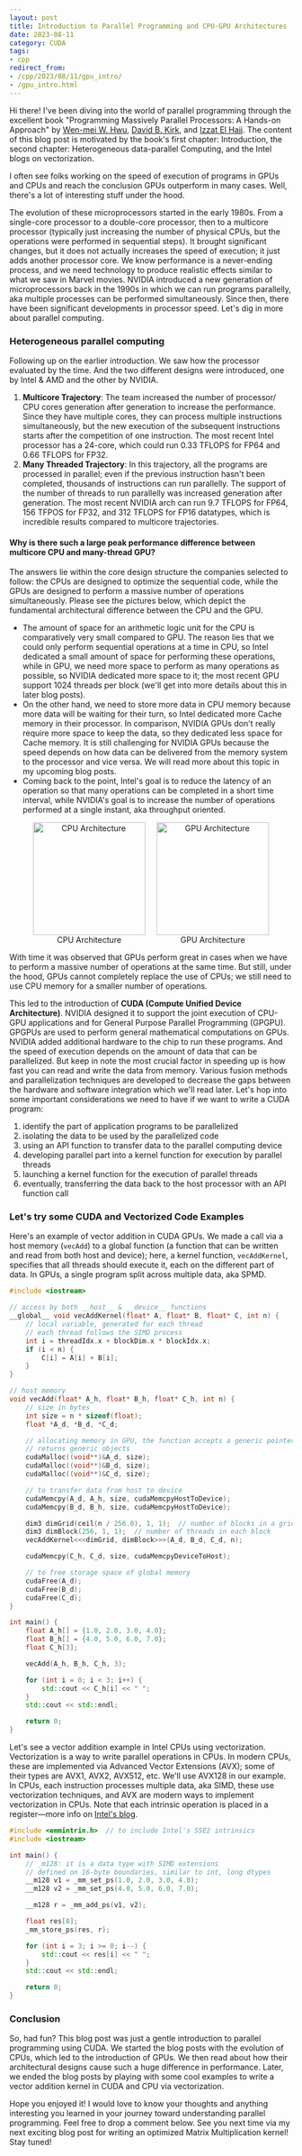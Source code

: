 ```yaml
---
layout: post
title: Introduction to Parallel Programming and CPU-GPU Architectures
date: 2023-08-11
category: CUDA
tags:
- cpp
redirect_from:
- /cpp/2023/08/11/gpu_intro/
- /gpu_intro.html
---
```


Hi there! I've been diving into the world of parallel programming through
the excellent book "Programming Massively Parallel Processors:
A Hands-on Approach" by [Wen-mei W. Hwu](https://scholar.google.com/citations?user=ohjQPx8AAAAJ&hl=en),
[David B. Kirk](https://scholar.google.com/citations?user=fMbArPwAAAAJ&hl=en),
and [Izzat El Hajj](https://scholar.google.com/citations?user=_VVw504AAAAJ&hl=en).
The content of this blog post is motivated by the book's first chapter:
Introduction, the second chapter: Heterogeneous data-parallel Computing,
and the Intel blogs on vectorization.

I often see folks working on the speed of execution of programs in 
GPUs and CPUs and reach the conclusion GPUs outperform in many cases.
Well, there's a lot of interesting stuff under the hood.

The evolution of these microprocessors started in the early 1980s.
From a single-core processor to a double-core processor, then to a
multicore processor (typically just increasing the number of physical CPUs,
but the operations were performed in sequential steps).
It brought significant changes, but it does not actually increases the speed
of execution; it just adds another processor core. We know performance is a
never-ending process, and we need technology to produce realistic effects
similar to what we saw in Marvel movies. NVIDIA introduced a new generation
of microprocessors back in the 1990s in which we can run programs parallelly,
aka multiple processes can be performed simultaneously. Since then,
there have been significant developments in processor speed.
Let's dig in more about parallel computing.

### Heterogeneous parallel computing
Following up on the earlier introduction. We saw how the processor
evaluated by the time. And the two different designs were introduced,
one by Intel & AMD and the other by NVIDIA.
1. **Multicore Trajectory**: The team increased the number of processor/ CPU
cores generation after generation to increase the performance.
Since they have multiple cores, they can process multiple instructions
simultaneously, but the new execution of the subsequent instructions
starts after the competition of one instruction. The most recent Intel
processor has a 24-core, which could run 0.33 TFLOPS for FP64 and 0.66 TFLOPS for FP32.
2. **Many Threaded Trajectory**: In this trajectory, all the programs are
processed in parallel; even if the previous instruction hasn't been completed,
thousands of instructions can run parallelly. The support of the number of
threads to run parallelly was increased generation after generation.
The most recent NVIDIA arch can run 9.7 TFLOPS for FP64, 156 TFPOS for FP32,
and 312 TFLOPS for FP16 datatypes, which is incredible results compared
to multicore trajectories.

#### Why is there such a large peak performance difference between multicore CPU and many-thread GPU?
The answers lie within the core design structure the companies
selected to follow: the CPUs are designed to optimize the
sequential code, while the GPUs are designed to perform a massive number
of operations simultaneously. Please see the pictures below, which depict
the fundamental architectural difference between the CPU and the GPU.
- The amount of space for an arithmetic logic unit for the CPU is
comparatively very small compared to GPU. The reason lies that we
could only perform sequential operations at a time in CPU, so
Intel dedicated a small amount of space for performing these operations,
while in GPU, we need more space to perform as many operations as possible,
so NVIDIA dedicated more space to it; the most recent GPU support 1024
threads per block (we'll get into more details about this in later blog posts).
- On the other hand, we need to store more data in CPU memory because
more data will be waiting for their turn, so Intel dedicated more Cache
memory in their processor. In comparison, NVIDIA GPUs don't really require
more space to keep the data, so they dedicated less space for Cache memory.
It is still challenging for NVIDIA GPUs because the speed depends on how data
can be delivered from the memory system to the processor and vice versa.
We will read more about this topic in my upcoming blog posts.
- Coming back to the point, Intel's goal is to reduce the latency of an
operation so that many operations can be completed in a short time interval,
while NVIDIA's goal is to increase the number of operations performed at a
single instant, aka throughput oriented.

<div style="display: flex; justify-content: center; align-items: center;">
  <div style="text-align: center; margin-right: 20px;">
    <img alt="CPU Architecture" src="/assets/CUDA/cpu_arch.png" width="200" />
    <figcaption>CPU Architecture</figcaption>
  </div>
  <div style="text-align: center;">
    <img alt="GPU Architecture" src="/assets/CUDA/gpu_arch.png" width="200" />
    <figcaption>GPU Architecture</figcaption>
  </div>
</div>


With time it was observed that GPUs perform great in cases when we have
to perform a massive number of operations at the same time. But still,
under the hood, GPUs cannot completely replace the use of CPUs; we still
need to use CPU memory for a smaller number of operations.

This led to the introduction of **CUDA (Compute Unified Device Architecture)**.
NVIDIA designed it to support the joint execution of CPU-GPU applications
and for General Purpose Parallel Programming (GPGPU). GPGPUs are used to
perform general mathematical computations on GPUs. NVIDIA added additional
hardware to the chip to run these programs. And the speed of execution
depends on the amount of data that can be parallelized. But keep in note
the most crucial factor in speeding up is how fast you can read and write
the data from memory. Various fusion methods and parallelization techniques
are developed to decrease the gaps between the hardware and software
integration which we'll read later.
Let's hop into some important considerations we need to have if we want to write a CUDA program:
1. identify the part of application programs to be parallelized
2. isolating the data to be used by the parallelized code
3. using an API function to transfer data to the parallel computing device
4. developing parallel part into a kernel function for execution by parallel threads
5. launching a kernel function for the execution of parallel threads
6. eventually, transferring the data back to the host processor with an API function call

### Let's try some CUDA and Vectorized Code Examples
Here's an example of vector addition in CUDA GPUs. We made a call via a
host memory (`vecAdd`) to a global function (a function that can be
written and read from both host and device); here, a kernel function,
`vecAddKernel`, specifies that all threads should execute it, each on the
different part of data. In GPUs, a single program split across multiple data, aka SPMD.
```cu
#include <iostream>

// access by both __host__ & __device__ functions
__global__ void vecAddKernel(float* A, float* B, float* C, int n) {
    // local variable, generated for each thread
    // each thread follows the SIMD process
    int i = threadIdx.x + blockDim.x * blockIdx.x;
    if (i < n) {
        C[i] = A[i] + B[i];
    }
}

// host memory
void vecAdd(float* A_h, float* B_h, float* C_h, int n) {
    // size in bytes
    int size = n * sizeof(float);
    float *A_d, *B_d, *C_d;

    // allocating memory in GPU, the function accepts a generic pointer
    // returns generic objects
    cudaMalloc((void**)&A_d, size);
    cudaMalloc((void**)&B_d, size);
    cudaMalloc((void**)&C_d, size);

    // to transfer data from host to device
    cudaMemcpy(A_d, A_h, size, cudaMemcpyHostToDevice);
    cudaMemcpy(B_d, B_h, size, cudaMemcpyHostToDevice);

    dim3 dimGrid(ceil(n / 256.0), 1, 1);  // number of blocks in a grid
    dim3 dimBlock(256, 1, 1);  // number of threads in each block
    vecAddKernel<<<dimGrid, dimBlock>>>(A_d, B_d, C_d, n);

    cudaMemcpy(C_h, C_d, size, cudaMemcpyDeviceToHost);

    // to free storage space of global memory
    cudaFree(A_d);
    cudaFree(B_d);
    cudaFree(C_d);
}

int main() {
    float A_h[] = {1.0, 2.0, 3.0, 4.0};
    float B_h[] = {4.0, 5.0, 6.0, 7.0};
    float C_h[3];

    vecAdd(A_h, B_h, C_h, 3);

    for (int i = 0; i < 3; i++) {
        std::cout << C_h[i] << " ";
    }
    std::cout << std::endl;

    return 0;
}
```

Let's see a vector addition example in Intel CPUs using vectorization.
Vectorization is a way to write parallel operations in CPUs.
In modern CPUs, these are implemented via Advanced Vector Extensions (AVX);
some of their types are AVX1, AVX2, AVX512, etc. We'll use AVX128 in our example.
In CPUs, each instruction processes multiple data, aka SIMD, these use
vectorization techniques, and AVX are modern ways to implement vectorization
in CPUs. Note that each intrinsic operation is placed in a
register—more info on [Intel's blog](https://www.intel.com/content/www/us/en/docs/cpp-compiler/developer-guide-reference/2021-8/arithmetic-intrinsics-001.html).
```cpp
#include <emmintrin.h>  // to include Intel's SSE2 intrinsics
#include <iostream>

int main() {
    // _m128: it is a data type with SIMD extensions
    // defined on 16-byte boundaries, similar to int, long dtypes
    __m128 v1 = _mm_set_ps(1.0, 2.0, 3.0, 4.0);
    __m128 v2 = _mm_set_ps(4.0, 5.0, 6.0, 7.0);

    __m128 r = _mm_add_ps(v1, v2);

    float res[8];
    _mm_store_ps(res, r);

    for (int i = 3; i >= 0; i--) {
        std::cout << res[i] << " ";
    }
    std::cout << std::endl;

    return 0;
}
```

### Conclusion
So, had fun? This blog post was just a gentle introduction to
parallel programming using CUDA. We started the blog posts with the
evolution of CPUs, which led to the introduction of GPUs. We then
read about how their architectural designs cause such a huge
difference in performance. Later, we ended the blog posts by playing
with some cool examples to write a vector addition kernel in CUDA and
CPU via vectorization.

Hope you enjoyed it! I would love to know your thoughts and anything
interesting you learned in your journey toward understanding parallel
programming. Feel free to drop a  comment below. See you next time via
my next exciting blog post for writing an optimized Matrix
Multiplication kernel! Stay tuned!
